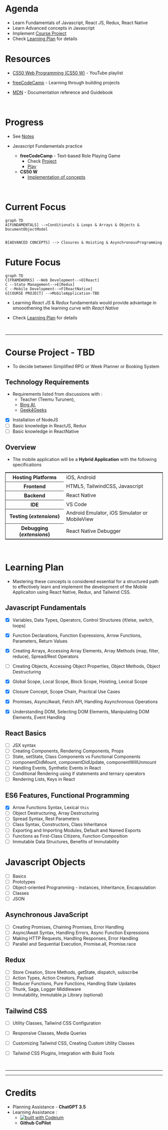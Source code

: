 # Agenda
 - Learn Fundamentals of Javascript, React JS, Redux, React Native
 - Learn Advanced concepts in Javascript
 - Implement [Course Project](#course-project---tbd)
 - Check [Learning Plan](#learning-plan) for details

# Resources
- [CS50 Web Programming (CS50 W)](https://youtube.com/playlist?list=PLhQjrBD2T380xvFSUmToMMzERZ3qB5Ueu&si=fESzUI9mLIPKQBlQ) - YouTube playlist
- [freeCodeCamp](https://www.freecodecamp.org/learn/javascript-algorithms-and-data-structures-v8/) - Learning through building projects

- [MDN](https://developer.mozilla.org/en-US/docs/Web/JavaScript) - Documentation reference and Guidebook

<br>

# Progress
- See [Notes](NOTES.md)

- Javascript Fundamentals practice 
    - **freeCodeCamp** - Text-based Role Playing Game
        - Check [Project](https://github.com/prak112/DevSchool-Javascript/tree/text-rpg)
        - [Play](https://prak112.github.io/DevSchool-Javascript/)
    - **CS50 W** 
        - [Implementation of concepts](https://github.com/prak112/cs50-webdev/tree/main/javascript)


<br>

# Current Focus
```mermaid
graph TD
A[FUNDAMENTALS] -->Conditionals & Loops & Arrays & Objects & DocumentObjectModel


B[ADVANCED CONCEPTS] --> Closures & Hoisting & AsynchronousProgramming
```

# Future Focus
```mermaid
graph TD
C[FRAMEWORKS] --Web Development-->D[React]
C --State Management-->E[Redux]
C --Mobile Development-->F[ReactNative]
G[COURSE PROJECT] -->MobileApplication-TBD
```
- Learning *React JS* & *Redux* fundamentals would provide advantage in smooothening the learning curve with *React Native*

 - Check [Learning Plan](#learning-plan) for details


<br>
<hr>

# Course Project - TBD
- To decide between Simplified RPG or Week Planner or Booking System

## Technology Requirements
- Requirements listed from discussions with :
    -   Teacher (Teemu Turunen), 
    -   [Bing AI](https://sl.bing.net/dEhXls9KsqO), 
    -   [Geek4Geeks](https://www.geeksforgeeks.org/introduction-react-native/?ref=lbp)

- [X] Installation of NodeJS
- [ ] Basic knowledge in ReactJS, Redux
- [ ] Basic knowledge in ReactNative

## Overview
- The mobile application will be a **Hybrid Application** with the following specifications 

<table style="border: 1px solid; border-collapse: collapse;">
    <tr>
        <th>Hosting Platforms</th>
        <td>iOS, Android</td>
    </tr>
    <tr>
        <th>Frontend</th>
        <td>HTML5, TailwindCSS, Javascript</td>
    </tr>
    <tr>
        <th>Backend</th>
        <td>React Native</td>
    <tr>
    <tr>
        <th>IDE</th>
        <td>VS Code</td>
    </tr>
    <tr>
        <th>Testing (<i>extensions</i>)</th>
        <td>Android Emulator, iOS Simulator or MobileView</td>
    </tr>
    <tr>
        <th>Debugging (<i>extensions</i>)</th>
        <td>React Native Debugger</td>
    </tr>
</table>

<br>


# Learning Plan
- Mastering these concepts is considered essential for a structured path to effectively learn and implement the development of the Mobile Applicaiton using React Native, Redux, and Tailwind CSS.


## Javascript Fundamentals
- [X] Variables, Data Types, Operators, Control Structures (if/else, switch, loops)
- [X] Function Declarations, Function Expressions, Arrow Functions, Parameters, Return Values
- [X] Creating Arrays, Accessing Array Elements, Array Methods (map, filter, reduce), Spread/Rest Operators
- [ ] Creating Objects, Accessing Object Properties, Object Methods, Object Destructuring
- [X] Global Scope, Local Scope, Block Scope, Hoisting, Lexical Scope
- [X] Closure Concept, Scope Chain, Practical Use Cases
- [X] Promises, Async/Await, Fetch API, Handling Asynchronous Operations
- [X] Understanding DOM, Selecting DOM Elements, Manipulating DOM Elements, Event Handling


## React Basics
- [ ] JSX syntax
- [ ] Creating Components, Rendering Components, Props
- [ ] State, setState, Class Components vs Functional Components
- [ ] componentDidMount, componentDidUpdate, componentWillUnmount
- [ ] Handling Events, Synthetic Events in React
- [ ] Conditional Rendering using if statements and ternary operators
- [ ] Rendering Lists, Keys in React

## ES6 Features, Functional Programming
- [X] Arrow Functions Syntax, Lexical `this`
- [ ] Object Destructuring, Array Destructuring
- [ ] Spread Syntax, Rest Parameters
- [ ] Class Syntax, Constructors, Class Inheritance
- [ ] Exporting and Importing Modules, Default and Named Exports
- [ ] Functions as First-Class Citizens, Function Composition
- [ ] Immutable Data Structures, Benefits of Immutability

# Javascript Objects
- [ ] Basics
- [ ] Prototypes
- [ ] Object-oriented Programming - instances, Inheritance, Encapsulation
- [ ] Classes
- [ ] JSON

## Asynchronous JavaScript
- [ ] Creating Promises, Chaining Promises, Error Handling
- [ ] Async/Await Syntax, Handling Errors, Async Function Expressions
- [ ] Making HTTP Requests, Handling Responses, Error Handling
- [ ] Parallel and Sequential Execution, Promise.all, Promise.race

## Redux
- [ ] Store Creation, Store Methods, getState, dispatch, subscribe
- [ ] Action Types, Action Creators, Payload
- [ ] Reducer Functions, Pure Functions, Handling State Updates
- [ ] Thunk, Saga, Logger Middleware
- [ ] Immutability, Immutable.js Library (optional)

## Tailwind CSS	
- [ ] Utility Classes, Tailwind CSS Configuration
- [ ] Responsive Classes, Media Queries
- [ ] Customizing Tailwind CSS, Creating Custom Utility Classes
- [ ] Tailwind CSS Plugins, Integration with Build Tools



<br>
<hr><hr>


# Credits
- Planning Assistance  - **ChatGPT 3.5**
- Learning Assistance :
    - [![built with Codeium](https://codeium.com/badges/main)](https://codeium.com)
    - **Github CoPilot**